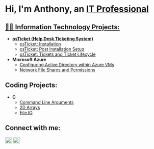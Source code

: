<h1>Hi, I'm Anthony, an <a href="https://www.linkedin.com/in/anthony-figueroa-485427195">IT Professional</h1>

<h2>👨‍💻 Information Technology Projects:</h2>

- <b>osTicket (Help Desk Ticketing System)</b>
  - [osTicket: Installation](https://github.com/anthonyfigueroa-1/osTicket)
  - [osTicket: Post Installation Setup]()
  - [osTicket: Tickets and Ticket Lifecycle]()
- <b>Microsoft Azure</b>
  - [Configuring Active Directory within Azure VMs](https://github.com/anthonyfigueroa-1/ActiveDirectory)
  - [Network File Shares and Permissions](https://github.com/anthonyfigueroa-1/Network_File_Shares_and_Permissions)
  
<h2>Coding Projects:</h2>
  
- <b>C</b>
  - [Command Line Arguments](https://github.com/UNR-Teaching/cs135-lab13-anthonyfigueroa-1)
  - [2D Arrays](https://github.com/UNR-Teaching/cs135-lab12-anthonyfigueroa-1)
  - [File IO](https://github.com/UNR-Teaching/cs135-lab8-anthonyfigueroa-1)

<h2>Connect with me:</h2>

[<img align="left" alt="Josh | LinkedIn" width="22px" src="https://cdn.jsdelivr.net/npm/simple-icons@v3/icons/linkedin.svg" />][linkedin]
[<img align="left" alt="Josh | Instagram" width="22px" src="https://cdn.jsdelivr.net/npm/simple-icons@v3/icons/instagram.svg" />][instagram]

[instagram]: https://www.instagram.com/anthony.fig_/
[linkedin]: https://www.linkedin.com/in/anthony-figueroa-485427195
